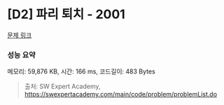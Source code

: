 # [D2] 파리 퇴치 - 2001 

[문제 링크](https://swexpertacademy.com/main/code/problem/problemDetail.do?contestProbId=AV5PzOCKAigDFAUq) 

### 성능 요약

메모리: 59,876 KB, 시간: 166 ms, 코드길이: 483 Bytes



> 출처: SW Expert Academy, https://swexpertacademy.com/main/code/problem/problemList.do